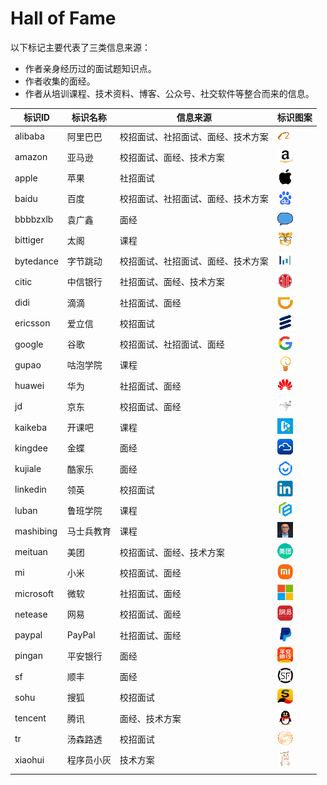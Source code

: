 # Hall of Fame

以下标记主要代表了三类信息来源：

- 作者亲身经历过的面试题知识点。
- 作者收集的面经。
- 作者从培训课程、技术资料、博客、公众号、社交软件等整合而来的信息。

| 标识ID    | 标识名称   | 信息来源                           | 标识图案                            |
| --------- | ---------- | ---------------------------------- | ----------------------------------- |
| alibaba   | 阿里巴巴   | 校招面试、社招面试、面经、技术方案 | <img src="./icons/alibaba.gif" />   |
| amazon    | 亚马逊     | 校招面试、面经、技术方案           | <img src="./icons/amazon.gif" />    |
| apple     | 苹果       | 社招面试                           | <img src="./icons/apple.gif" />     |
| baidu     | 百度       | 校招面试、社招面试、面经、技术方案 | <img src="./icons/baidu.gif" />     |
| bbbbzxlb  | 袁广鑫     | 面经                               | <img src="./icons/bbbbzxlb.gif" />  |
| bittiger  | 太阁       | 课程                               | <img src="./icons/bittiger.gif" />  |
| bytedance | 字节跳动   | 校招面试、社招面试、面经、技术方案 | <img src="./icons/bytedance.gif" /> |
| citic     | 中信银行   | 社招面试、面经、技术方案           | <img src="./icons/citic.gif" />     |
| didi      | 滴滴       | 社招面试、面经                     | <img src="./icons/didi.gif" />      |
| ericsson  | 爱立信     | 校招面试                           | <img src="./icons/ericsson.gif" />  |
| google    | 谷歌       | 校招面试、社招面试、面经           | <img src="./icons/google.gif" />    |
| gupao     | 咕泡学院   | 课程                               | <img src="./icons/gupao.gif" />     |
| huawei    | 华为       | 社招面试、面经                     | <img src="./icons/huawei.gif" />    |
| jd        | 京东       | 校招面试、面经                     | <img src="./icons/jd.gif" />        |
| kaikeba   | 开课吧     | 课程                               | <img src="./icons/kaikeba.gif" />   |
| kingdee   | 金蝶       | 面经                               | <img src="./icons/kingdee.gif" />   |
| kujiale   | 酷家乐     | 面经                               | <img src="./icons/kujiale.gif" />   |
| linkedin  | 领英       | 校招面试                           | <img src="./icons/linkedin.gif" />  |
| luban     | 鲁班学院   | 课程                               | <img src="./icons/luban.gif" />     |
| mashibing | 马士兵教育 | 课程                               | <img src="./icons/mashibing.gif" /> |
| meituan   | 美团       | 校招面试、面经、技术方案           | <img src="./icons/meituan.gif" />   |
| mi        | 小米       | 校招面试、面经                     | <img src="./icons/mi.gif" />        |
| microsoft | 微软       | 社招面试、面经                     | <img src="./icons/microsoft.gif" /> |
| netease   | 网易       | 校招面试、面经                     | <img src="./icons/netease.gif" />   |
| paypal    | PayPal     | 社招面试、面经                     | <img src="./icons/paypal.gif" />    |
| pingan    | 平安银行   | 面经                               | <img src="./icons/pingan.gif" />    |
| sf        | 顺丰       | 面经                               | <img src="./icons/sf.gif" />        |
| sohu      | 搜狐       | 校招面试                           | <img src="./icons/sohu.gif" />      |
| tencent   | 腾讯       | 面经、技术方案                     | <img src="./icons/tencent.gif" />   |
| tr        | 汤森路透   | 校招面试                           | <img src="./icons/tr.gif" />        |
| xiaohui   | 程序员小灰 | 技术方案                           | <img src="./icons/xiaohui.gif" />   |
|           |            |                                    |                                     |

